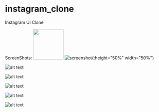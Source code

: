 # instagram_clone
Instagram UI Clone

ScreenShots:
<img src="https://github.com/jagrut-18/instagram_clone/blob/master/screenshots/Screenshot_1.png" width="100" height="100">
![screenshot](https://github.com/jagrut-18/instagram_clone/blob/master/screenshots/Screenshot_1.png){:height="50%" width="50%"}

![alt text](https://github.com/jagrut-18/instagram_clone/blob/master/screenshots/Screenshot_2.png)

![alt text](https://github.com/jagrut-18/instagram_clone/blob/master/screenshots/Screenshot_3.png)

![alt text](https://github.com/jagrut-18/instagram_clone/blob/master/screenshots/Screenshot_4.png)

![alt text](https://github.com/jagrut-18/instagram_clone/blob/master/screenshots/Screenshot_5.png)

![alt text](https://github.com/jagrut-18/instagram_clone/blob/master/screenshots/Screenshot_6.png)
